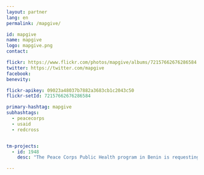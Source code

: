 ```yaml
---
layout: partner
lang: en
permalink: /mapgive/

id: mapgive
name: mapgive
logo: mapgive.png
contact:

flickr: https://www.flickr.com/photos/mapgive/albums/72157662676286584
twitter: https://twitter.com/mapgive
facebook:
benevity:

flickr-apikey: 09023a48037b7882a3683cb1c2043c50
flickr-setId: 72157662676286584

primary-hashtag: mapgive
subhashtags:
  - peacecorps
  - usaid
  - redcross


tm-projects:
  - id: 1948
    desc: "The Peace Corps Public Health program in Benin is requesting assistance building a better base map of Huegbo, Benin. The data will be used by Peace Corps Volunteers and Beninese health professionals for malaria prevention activities."

---
```


